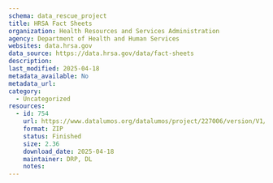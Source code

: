 ```yaml
---
schema: data_rescue_project 
title: HRSA Fact Sheets
organization: Health Resources and Services Administration
agency: Department of Health and Human Services
websites: data.hrsa.gov
data_source: https://data.hrsa.gov/data/fact-sheets
description: 
last_modified: 2025-04-18
metadata_available: No
metadata_url: 
category:
  - Uncategorized
resources:
  - id: 754
    url: https://www.datalumos.org/datalumos/project/227006/version/V1/view
    format: ZIP
    status: Finished
    size: 2.36
    download_date: 2025-04-18
    maintainer: DRP, DL
    notes: 
---
```

